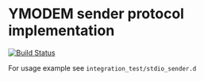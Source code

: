 YMODEM sender protocol implementation
====
[![Build Status](https://travis-ci.org/denizzzka/xymodem.svg?branch=master)](https://travis-ci.org/denizzzka/xymodem)

For usage example see `integration_test/stdio_sender.d`
